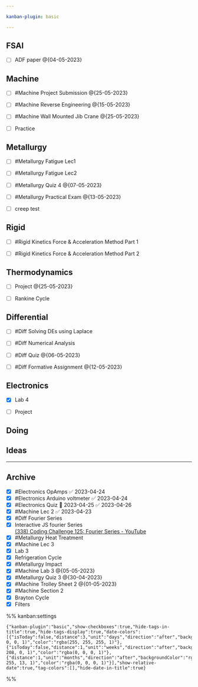 ```yaml
---

kanban-plugin: basic

---
```


## FSAI

- [ ] ADF paper @{04-05-2023}


## Machine

- [ ] #Machine Project Submission @{25-05-2023}
- [ ] #Machine Reverse Engineering @{15-05-2023}
- [ ] #Machine Wall Mounted Jib Crane @{25-05-2023}
- [ ] Practice


## Metallurgy

- [ ] #Metallurgy Fatigue Lec1
- [ ] #Metallurgy Fatigue Lec2
- [ ] #Metallurgy Quiz 4 @{07-05-2023}
- [ ] #Metallurgy Practical Exam @{13-05-2023}
- [ ] creep test


## Rigid

- [ ] #Rigid Kinetics Force & Acceleration Method Part 1
- [ ] #Rigid Kinetics Force & Acceleration Method Part 2


## Thermodynamics

- [ ] Project @{25-05-2023}
- [ ] Rankine Cycle


## Differential

- [ ] #Diff Solving DEs using Laplace
- [ ] #Diff Numerical Analysis
- [ ] #Diff Quiz @{06-05-2023}
- [ ] #Diff Formative Assignment @{12-05-2023}


## Electronics

- [x] Lab 4
- [ ] Project


## Doing



## Ideas



***

## Archive

- [x] #Electronics OpAmps ✅ 2023-04-24
- [x] #Electronics Arduino voltmeter ✅ 2023-04-24
- [x] #Electronics Quiz 📅 2023-04-25 ✅ 2023-04-26
- [x] #Machine Lec 2 ✅ 2023-04-23
- [x] #Diff Fourier Series
- [x] Interactive JS fourier Series<br>[(338) Coding Challenge 125: Fourier Series - YouTube](https://www.youtube.com/watch?v=Mm2eYfj0SgA)
- [x] #Metallurgy Heat Treatment
- [x] #Machine Lec 3
- [x] Lab 3
- [x] Refrigeration Cycle
- [x] #Metallurgy  Impact
- [x] #Machine Lab 3 @{05-05-2023}
- [x] #Metallurgy Quiz 3 @{30-04-2023}
- [x] #Machine Trolley Sheet 2 @{01-05-2023}
- [x] #Machine Section 2
- [x] Brayton Cycle
- [x] Filters

%% kanban:settings
```
{"kanban-plugin":"basic","show-checkboxes":true,"hide-tags-in-title":true,"hide-tags-display":true,"date-colors":[{"isToday":false,"distance":3,"unit":"days","direction":"after","backgroundColor":"rgba(255, 0, 0, 1)","color":"rgba(255, 255, 255, 1)"},{"isToday":false,"distance":1,"unit":"weeks","direction":"after","backgroundColor":"rgba(255, 208, 0, 1)","color":"rgba(0, 0, 0, 1)"},{"distance":1,"unit":"months","direction":"after","backgroundColor":"rgba(0, 255, 13, 1)","color":"rgba(0, 0, 0, 1)"}],"show-relative-date":true,"tag-colors":[],"hide-date-in-title":true}
```
%%